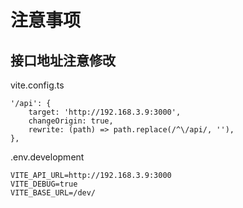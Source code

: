 # 注意事项

## 接口地址注意修改

vite.config.ts

```
'/api': {
    target: 'http://192.168.3.9:3000',
    changeOrigin: true,
    rewrite: (path) => path.replace(/^\/api/, ''),
},
```

.env.development

```
VITE_API_URL=http://192.168.3.9:3000
VITE_DEBUG=true
VITE_BASE_URL=/dev/

```
